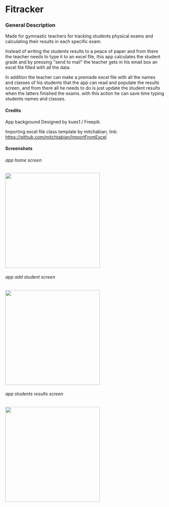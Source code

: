 # Fitracker

### General Description
Made for gymnastic teachers for tracking students physical exams and calculating their results in each specific exam.

Instead of writing the students results to a peace of paper and from there the teacher needs to type it to an excel file,
this app calculates the student grade and by pressing "send to mail" the teacher gets in his email box an excel file filled with all the data. 

In addition the teacher can make a premade excel file with all the names and classes of his students that the app can read
and populate the results screen, and from there all he needs to do is just update the student results when the latters finished the exams. with this action he can save time typing students names and classes. 

#### Credits
App background Designed by kues1 / Freepik.

Importing excel file class template by mitchabian, link: https://github.com/mitchtabian/ImportFromExcel

#### Screenshots
###### app home screen
<img src="https://github.com/sagiK11/Fitracker/blob/master/screenshots/home.jpg" width="300" heigh="450">

###### app add student screen
<img src="https://github.com/sagiK11/Fitracker/blob/master/screenshots/add_1.jpg" width="300" heigh="450">

###### app students results screen
<img src="https://github.com/sagiK11/Fitracker/blob/master/screenshots/results.jpg" width="300" heigh="450">
